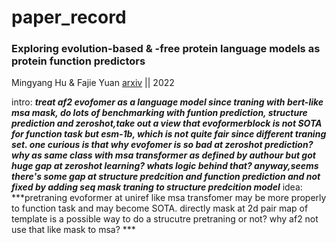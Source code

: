 # paper_record


###  **Exploring evolution-based & -free protein language models as protein function predictors**  

Mingyang Hu & Fajie Yuan   [arxiv](https://arxiv.org/abs/2206.06583) || 2022

intro: ***treat af2 evofomer as a language model since traning with bert-like msa mask, do lots of benchmarking with funtion prediction, structure prediction and zeroshot,take out a view that evoformerblock is not SOTA for function task but esm-1b, which is not quite fair since different traning set. one curious is that why evofomer is so bad at zeroshot prediction? why as same class with msa transformer as defined by authour but got huge gap at zeroshot learning? whats logic behind that?     anyway,seems there's some gap at structure predcition and function prediction and not fixed by adding seq mask traning to structure predcition model*** 
idea: ***pretraning evoformer at uniref like msa transfomer may be more properly to function task and may become SOTA. directly mask at 2d pair map of template is a possible way to do a strucutre pretraning or not? why af2 not use that like mask to msa? ***

